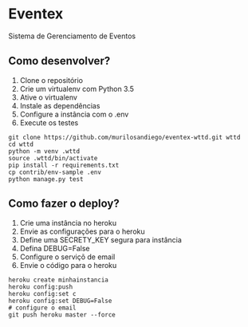 # Eventex

Sistema de Gerenciamento de Eventos

## Como desenvolver?

1. Clone o repositório
2. Crie um virtualenv com Python 3.5
3. Ative o virtualenv
4. Instale as dependências
5. Configure a instância com o .env
6. Execute os testes

```console
git clone https://github.com/murilosandiego/eventex-wttd.git wttd
cd wttd
python -m venv .wttd
source .wttd/bin/activate
pip install -r requirements.txt
cp contrib/env-sample .env
python manage.py test
```

## Como fazer o deploy?

1. Crie uma instância no heroku
2. Envie as configurações para o heroku
3. Define uma SECRETY_KEY segura para instância
4. Defina DEBUG=False
5. Configure o serviçõ de email
6. Envie o código para o heroku

```console
heroku create minhainstancia
heroku config:push
heroku config:set c
heroku config:set DEBUG=False
# configure o email
git push heroku master --force
```